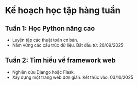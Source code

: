 # Kế hoạch học tập hàng tuần

## Tuần 1: Học Python nâng cao
- Luyện tập các thuật toán cơ bản.
- Nắm vững các cấu trúc dữ liệu.
Bắt đầu từ: 20/09/2025

## Tuần 2: Tìm hiểu về framework web
- Nghiên cứu Django hoặc Flask.
- Xây dựng một trang web đơn giản.
Kết thúc vào: 03/10/2025
